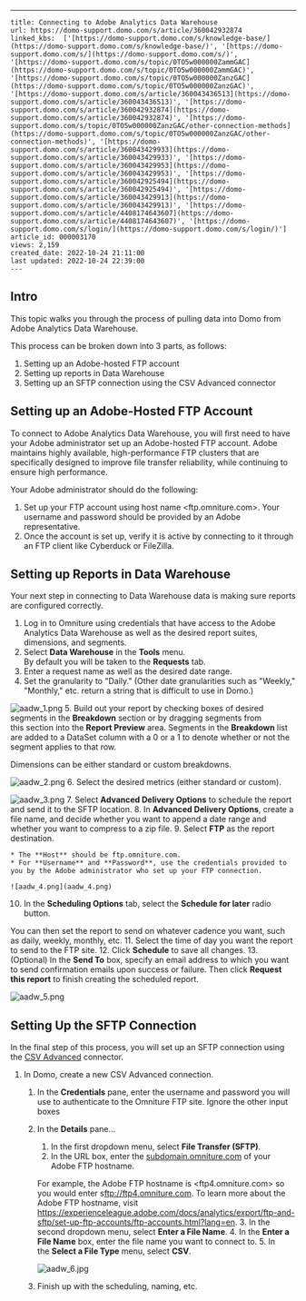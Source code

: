 ---
    title: Connecting to Adobe Analytics Data Warehouse
    url: https://domo-support.domo.com/s/article/360042932874
    linked_kbs:  ['[https://domo-support.domo.com/s/knowledge-base/](https://domo-support.domo.com/s/knowledge-base/)', '[https://domo-support.domo.com/s/](https://domo-support.domo.com/s/)', '[https://domo-support.domo.com/s/topic/0TO5w000000ZammGAC](https://domo-support.domo.com/s/topic/0TO5w000000ZammGAC)', '[https://domo-support.domo.com/s/topic/0TO5w000000ZanzGAC](https://domo-support.domo.com/s/topic/0TO5w000000ZanzGAC)', '[https://domo-support.domo.com/s/article/360043436513](https://domo-support.domo.com/s/article/360043436513)', '[https://domo-support.domo.com/s/article/360042932874](https://domo-support.domo.com/s/article/360042932874)', '[https://domo-support.domo.com/s/topic/0TO5w000000ZanzGAC/other-connection-methods](https://domo-support.domo.com/s/topic/0TO5w000000ZanzGAC/other-connection-methods)', '[https://domo-support.domo.com/s/article/360043429933](https://domo-support.domo.com/s/article/360043429933)', '[https://domo-support.domo.com/s/article/360043429953](https://domo-support.domo.com/s/article/360043429953)', '[https://domo-support.domo.com/s/article/360042925494](https://domo-support.domo.com/s/article/360042925494)', '[https://domo-support.domo.com/s/article/360043429913](https://domo-support.domo.com/s/article/360043429913)', '[https://domo-support.domo.com/s/article/4408174643607](https://domo-support.domo.com/s/article/4408174643607)', '[https://domo-support.domo.com/s/login/](https://domo-support.domo.com/s/login/)']
    article_id: 000003170
    views: 2,159
    created_date: 2022-10-24 21:11:00
    last updated: 2022-10-24 22:39:00
    ---



Intro
-----


This topic walks you through the process of pulling data into Domo from Adobe Analytics Data Warehouse. 


This process can be broken down into 3 parts, as follows:


1. Setting up an Adobe-hosted FTP account
2. Setting up reports in Data Warehouse
3. Setting up an SFTP connection using the CSV Advanced connector


Setting up an Adobe-Hosted FTP Account
--------------------------------------


To connect to Adobe Analytics Data Warehouse, you will first need to have your Adobe administrator set up an Adobe-hosted FTP account. Adobe maintains highly available, high-performance FTP clusters that are specifically designed to improve file transfer reliability, while continuing to ensure high performance.


Your Adobe administrator should do the following:


1. Set up your FTP account using host name <ftp.omniture.com>. Your username and password should be provided by an Adobe representative.
2. Once the account is set up, verify it is active by connecting to it through an FTP client like Cyberduck or FileZilla.


Setting up Reports in Data Warehouse
------------------------------------


Your next step in connecting to Data Warehouse data is making sure reports are configured correctly.


1. Log in to Omniture using credentials that have access to the Adobe Analytics Data Warehouse as well as the desired report suites, dimensions, and segments.
2. Select **Data Warehouse** in the **Tools** menu.  
By default you will be taken to the **Requests** tab.
3. Enter a request name as well as the desired date range.
4. Set the granularity to "Daily." (Other date granularities such as "Weekly," "Monthly," etc. return a string that is difficult to use in Domo.)  
  
![aadw_1.png](aadw_1.png)
5. Build out your report by checking boxes of desired segments in the **Breakdown** section or by dragging segments from this section into the **Report Preview** area. Segments in the **Breakdown** list are added to a DataSet column with a 0 or a 1 to denote whether or not the segment applies to that row.  
  
Dimensions can be either standard or custom breakdowns.  
  
![aadw_2.png](aadw_2.png)
6. Select the desired metrics (either standard or custom).  
  
![aadw_3.png](aadw_3.png)
7. Select **Advanced Delivery Options** to schedule the report and send it to the SFTP location.
8. In **Advanced Delivery Options**, create a file name, and decide whether you want to append a date range and whether you want to compress to a zip file.
9. Select **FTP** as the report destination.


	* The **Host** should be ftp.omniture.com.
	* For **Username** and **Password**, use the credentials provided to you by the Adobe administrator who set up your FTP connection.  
	  
	![aadw_4.png](aadw_4.png)
10. In the **Scheduling Options** tab, select the **Schedule for later** radio button.  
  
You can then set the report to send on whatever cadence you want, such as daily, weekly, monthly, etc.
11. Select the time of day you want the report to send to the FTP site.
12. Click **Schedule** to save all changes.
13. (Optional) In the **Send To** box, specify an email address to which you want to send confirmation emails upon success or failure. Then click **Request this report** to finish creating the scheduled report.  
  
![aadw_5.png](aadw_5.png)


Setting Up the SFTP Connection
------------------------------


In the final step of this process, you will set up an SFTP connection using the [CSV Advanced](/s/article/360043436513 "CSV Advanced Connector") connector. 


1. In Domo, create a new CSV Advanced connection.


	1. In the **Credentials** pane, enter the username and password you will use to authenticate to the Omniture FTP site. Ignore the other input boxes
	2. In the **Details** pane...
	
	
		1. In the first dropdown menu, select **File Transfer (SFTP)**.
		2. In the URL box, enter the [subdomain.omniture.com](http://subdomain.omniture.com) of your Adobe FTP hostname.
		
		
		For example, the Adobe FTP hostname is <ftp4.omniture.com> so you would enter s<ftp://ftp4.omniture.com>. To learn more about the Adobe FTP hostname, visit <https://experienceleague.adobe.com/docs/analytics/export/ftp-and-sftp/set-up-ftp-accounts/ftp-accounts.html?lang=en>.
		3. In the second dropdown menu, select **Enter a File Name**.
		4. In the **Enter a File Name** box, enter the file name you want to connect to.
		5. In the **Select a File Type** menu, select **CSV**.  
		  
		![aadw_6.jpg](aadw_6.jpg)
	3. Finish up with the scheduling, naming, etc.
